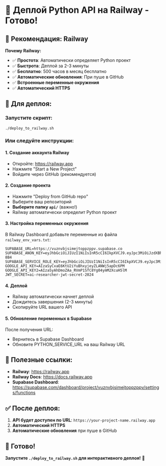 # 🚀 Деплой Python API на Railway - Готово!

## 🎯 **Рекомендация: Railway**

**Почему Railway:**
- ✅ **Простота**: Автоматически определяет Python проект
- ✅ **Быстрота**: Деплой за 2-3 минуты
- ✅ **Бесплатно**: 500 часов в месяц бесплатно
- ✅ **Автоматические обновления**: При пуше в GitHub
- ✅ **Встроенные переменные окружения**
- ✅ **Автоматический HTTPS**

## 🚀 **Для деплоя:**

### **Запустите скрипт:**
```bash
./deploy_to_railway.sh
```

### **Или следуйте инструкции:**

#### **1. Создание аккаунта Railway**
- Откройте: https://railway.app
- Нажмите "Start a New Project"
- Войдите через GitHub (рекомендуется)

#### **2. Создание проекта**
- Нажмите "Deploy from GitHub repo"
- Выберите ваш репозиторий
- **Выберите папку `api/`** (важно!)
- Railway автоматически определит Python проект

#### **3. Настройка переменных окружения**
В Railway Dashboard добавьте переменные из файла `railway_env_vars.txt`:

```
SUPABASE_URL=https://vuznvbjsimejtoppzppv.supabase.co
SUPABASE_ANON_KEY=eyJhbGciOiJIUzI1NiIsInR5cCI6IkpXVCJ9.eyJpc3MiOiJzdXBhYmFzZSIsInJlZiI6InZ1em52YmpzaW1lanRvcHB6cHB2Iiwicm9sZSI6ImFub24iLCJpYXQiOjE3NTUyNTI3NTAsImV4cCI6MjA3MDgyODc1MH0.P8MDGDQIGoHObgRBFdeFWvbVjsShqOGcGhKEMRa-8B4
SUPABASE_SERVICE_ROLE_KEY=eyJhbGciOiJIUzI1NiIsInR5cCI6IkpXVCJ9.eyJpc3MiOiJzdXBhYmFzZSIsInJlZiI6InZ1em52YmpzaW1lanRvcHB6cHB2Iiwicm9sZSI6InNlcnZpY2Vfcm9sZSIsImlhdCI6MTc1NTI1Mjc1MCwiZXhwIjoyMDcwODI4NzUwfQ.kpUbkTvP5Lrsk6Tw5Km3WbWXfwHkg69b1H_1YMyAdIM
GOOGLE_API_KEY=AIzaSyCxaE6KtU2iYuBhxyjeyZLANWj5apDc6PM
GOOGLE_API_KEY2=AIzaSyAhDmoZAa_RVmP1SfC8Yg04ymM2XcuH5lM
JWT_SECRET=ai-researcher-jwt-secret-2024
```

#### **4. Деплой**
- Railway автоматически начнет деплой
- Дождитесь завершения (2-3 минуты)
- Скопируйте URL вашего API

#### **5. Обновление переменных в Supabase**
После получения URL:
- Вернитесь в Supabase Dashboard
- Обновите PYTHON_SERVICE_URL на ваш Railway URL

## 🔗 **Полезные ссылки:**

- **Railway**: https://railway.app
- **Railway Docs**: https://docs.railway.app
- **Supabase Dashboard**: https://supabase.com/dashboard/project/vuznvbjsimejtoppzppv/settings/functions

## ✅ **После деплоя:**

1. **API будет доступен по URL**: `https://your-project-name.railway.app`
2. **Автоматический HTTPS**
3. **Автоматические обновления** при пуше в GitHub

## 🎯 **Готово!**

**Запустите `./deploy_to_railway.sh` для интерактивного деплоя!** 🚀
